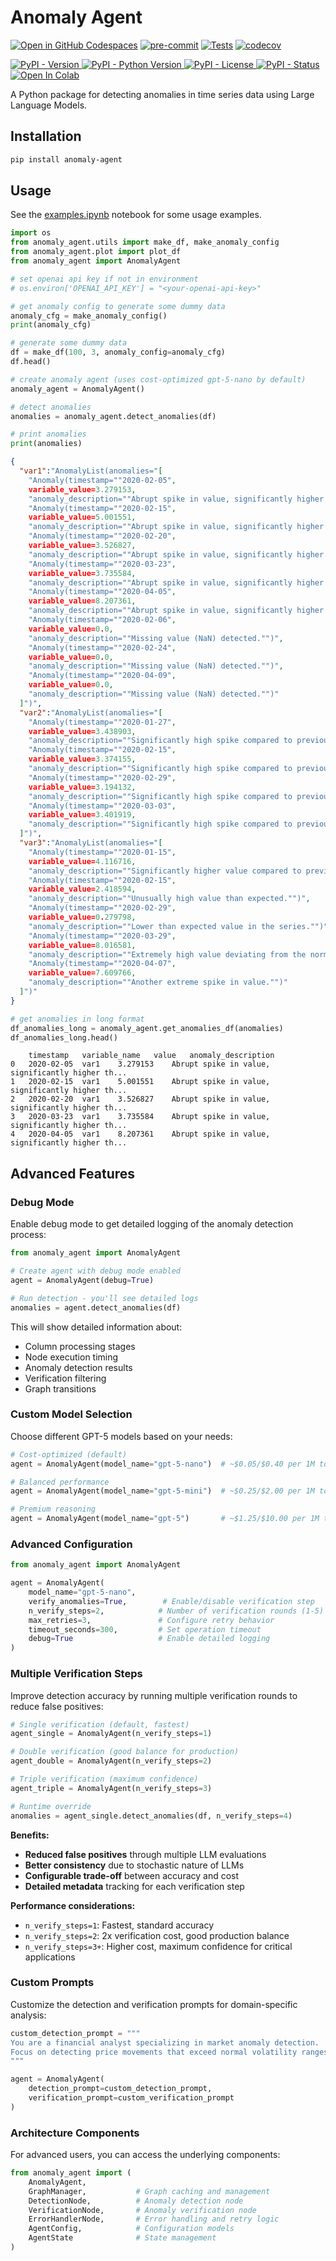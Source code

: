 # Anomaly Agent

[![Open in GitHub Codespaces](https://github.com/codespaces/badge.svg)](https://codespaces.new/andrewm4894/anomaly-agent)
[![pre-commit](https://img.shields.io/badge/pre--commit-enabled-brightgreen?logo=pre-commit&logoColor=white)](https://github.com/pre-commit/pre-commit)
[![Tests](https://github.com/andrewm4894/anomaly-agent/actions/workflows/tests.yml/badge.svg)](https://github.com/andrewm4894/anomaly-agent/actions/workflows/tests.yml)
[![codecov](https://codecov.io/gh/andrewm4894/anomaly-agent/branch/main/graph/badge.svg)](https://codecov.io/gh/andrewm4894/anomaly-agent)

<a target="_blank" href="https://pypi.org/project/anomaly-agent">
  <img alt="PyPI - Version" src="https://img.shields.io/pypi/v/anomaly-agent">
</a>
<a target="_blank" href="https://pypi.org/project/anomaly-agent">
  <img alt="PyPI - Python Version" src="https://img.shields.io/pypi/pyversions/anomaly-agent">
</a>
<a target="_blank" href="https://pypi.org/project/anomaly-agent">
  <img alt="PyPI - License" src="https://img.shields.io/pypi/l/anomaly-agent">
</a>
<a target="_blank" href="https://pypi.org/project/anomaly-agent">
  <img alt="PyPI - Status" src="https://img.shields.io/pypi/status/anomaly-agent">
</a>
<a target="_blank" href="https://colab.research.google.com/github/andrewm4894/anomaly-agent/blob/main/notebooks/examples.ipynb">
  <img src="https://colab.research.google.com/assets/colab-badge.svg" alt="Open In Colab"/>
</a>

A Python package for detecting anomalies in time series data using Large Language Models.

## Installation

```bash
pip install anomaly-agent
```

## Usage

See the [examples.ipynb](https://github.com/andrewm4894/anomaly-agent/tree/main/notebooks/examples.ipynb) notebook for some usage examples.

```python
import os
from anomaly_agent.utils import make_df, make_anomaly_config
from anomaly_agent.plot import plot_df
from anomaly_agent import AnomalyAgent

# set openai api key if not in environment
# os.environ['OPENAI_API_KEY'] = "<your-openai-api-key>"

# get anomaly config to generate some dummy data
anomaly_cfg = make_anomaly_config()
print(anomaly_cfg)

# generate some dummy data
df = make_df(100, 3, anomaly_config=anomaly_cfg)
df.head()

# create anomaly agent (uses cost-optimized gpt-5-nano by default)
anomaly_agent = AnomalyAgent()

# detect anomalies
anomalies = anomaly_agent.detect_anomalies(df)

# print anomalies
print(anomalies)
```

```json
{
  "var1":"AnomalyList(anomalies="[
    "Anomaly(timestamp=""2020-02-05",
    variable_value=3.279153,
    "anomaly_description=""Abrupt spike in value, significantly higher than previous observations."")",
    "Anomaly(timestamp=""2020-02-15",
    variable_value=5.001551,
    "anomaly_description=""Abrupt spike in value, significantly higher than previous observations."")",
    "Anomaly(timestamp=""2020-02-20",
    variable_value=3.526827,
    "anomaly_description=""Abrupt spike in value, significantly higher than previous observations."")",
    "Anomaly(timestamp=""2020-03-23",
    variable_value=3.735584,
    "anomaly_description=""Abrupt spike in value, significantly higher than previous observations."")",
    "Anomaly(timestamp=""2020-04-05",
    variable_value=8.207361,
    "anomaly_description=""Abrupt spike in value, significantly higher than previous observations."")",
    "Anomaly(timestamp=""2020-02-06",
    variable_value=0.0,
    "anomaly_description=""Missing value (NaN) detected."")",
    "Anomaly(timestamp=""2020-02-24",
    variable_value=0.0,
    "anomaly_description=""Missing value (NaN) detected."")",
    "Anomaly(timestamp=""2020-04-09",
    variable_value=0.0,
    "anomaly_description=""Missing value (NaN) detected."")"
  ]")",
  "var2":"AnomalyList(anomalies="[
    "Anomaly(timestamp=""2020-01-27",
    variable_value=3.438903,
    "anomaly_description=""Significantly high spike compared to previous values."")",
    "Anomaly(timestamp=""2020-02-15",
    variable_value=3.374155,
    "anomaly_description=""Significantly high spike compared to previous values."")",
    "Anomaly(timestamp=""2020-02-29",
    variable_value=3.194132,
    "anomaly_description=""Significantly high spike compared to previous values."")",
    "Anomaly(timestamp=""2020-03-03",
    variable_value=3.401919,
    "anomaly_description=""Significantly high spike compared to previous values."")"
  ]")",
  "var3":"AnomalyList(anomalies="[
    "Anomaly(timestamp=""2020-01-15",
    variable_value=4.116716,
    "anomaly_description=""Significantly higher value compared to previous days."")",
    "Anomaly(timestamp=""2020-02-15",
    variable_value=2.418594,
    "anomaly_description=""Unusually high value than expected."")",
    "Anomaly(timestamp=""2020-02-29",
    variable_value=0.279798,
    "anomaly_description=""Lower than expected value in the series."")",
    "Anomaly(timestamp=""2020-03-29",
    variable_value=8.016581,
    "anomaly_description=""Extremely high value deviating from the norm."")",
    "Anomaly(timestamp=""2020-04-07",
    variable_value=7.609766,
    "anomaly_description=""Another extreme spike in value."")"
  ]")"
}
```

```python
# get anomalies in long format
df_anomalies_long = anomaly_agent.get_anomalies_df(anomalies)
df_anomalies_long.head()
```

```
	timestamp	variable_name	value	anomaly_description
0	2020-02-05	var1	3.279153	Abrupt spike in value, significantly higher th...
1	2020-02-15	var1	5.001551	Abrupt spike in value, significantly higher th...
2	2020-02-20	var1	3.526827	Abrupt spike in value, significantly higher th...
3	2020-03-23	var1	3.735584	Abrupt spike in value, significantly higher th...
4	2020-04-05	var1	8.207361	Abrupt spike in value, significantly higher th...
```

## Advanced Features

### Debug Mode

Enable debug mode to get detailed logging of the anomaly detection process:

```python
from anomaly_agent import AnomalyAgent

# Create agent with debug mode enabled
agent = AnomalyAgent(debug=True)

# Run detection - you'll see detailed logs
anomalies = agent.detect_anomalies(df)
```

This will show detailed information about:
- Column processing stages
- Node execution timing
- Anomaly detection results
- Verification filtering
- Graph transitions

### Custom Model Selection

Choose different GPT-5 models based on your needs:

```python
# Cost-optimized (default)
agent = AnomalyAgent(model_name="gpt-5-nano")  # ~$0.05/$0.40 per 1M tokens

# Balanced performance  
agent = AnomalyAgent(model_name="gpt-5-mini")  # ~$0.25/$2.00 per 1M tokens

# Premium reasoning
agent = AnomalyAgent(model_name="gpt-5")       # ~$1.25/$10.00 per 1M tokens
```

### Advanced Configuration

```python
from anomaly_agent import AnomalyAgent

agent = AnomalyAgent(
    model_name="gpt-5-nano",
    verify_anomalies=True,        # Enable/disable verification step
    n_verify_steps=2,            # Number of verification rounds (1-5)
    max_retries=3,               # Configure retry behavior
    timeout_seconds=300,         # Set operation timeout
    debug=True                   # Enable detailed logging
)
```

### Multiple Verification Steps

Improve detection accuracy by running multiple verification rounds to reduce false positives:

```python
# Single verification (default, fastest)
agent_single = AnomalyAgent(n_verify_steps=1)

# Double verification (good balance for production)
agent_double = AnomalyAgent(n_verify_steps=2)  

# Triple verification (maximum confidence)
agent_triple = AnomalyAgent(n_verify_steps=3)

# Runtime override
anomalies = agent_single.detect_anomalies(df, n_verify_steps=4)
```

**Benefits:**
- **Reduced false positives** through multiple LLM evaluations
- **Better consistency** due to stochastic nature of LLMs  
- **Configurable trade-off** between accuracy and cost
- **Detailed metadata** tracking for each verification step

**Performance considerations:**
- `n_verify_steps=1`: Fastest, standard accuracy
- `n_verify_steps=2`: 2x verification cost, good production balance
- `n_verify_steps=3+`: Higher cost, maximum confidence for critical applications

### Custom Prompts

Customize the detection and verification prompts for domain-specific analysis:

```python
custom_detection_prompt = """
You are a financial analyst specializing in market anomaly detection.
Focus on detecting price movements that exceed normal volatility ranges...
"""

agent = AnomalyAgent(
    detection_prompt=custom_detection_prompt,
    verification_prompt=custom_verification_prompt
)
```

### Architecture Components

For advanced users, you can access the underlying components:

```python
from anomaly_agent import (
    AnomalyAgent, 
    GraphManager,           # Graph caching and management
    DetectionNode,          # Anomaly detection node
    VerificationNode,       # Anomaly verification node
    ErrorHandlerNode,       # Error handling and retry logic
    AgentConfig,            # Configuration models
    AgentState              # State management
)
```
